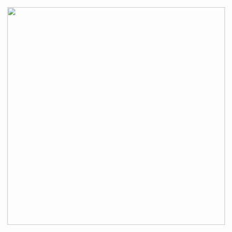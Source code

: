 <img src="https://scontent.cdninstagram.com/v/t51.2885-15/112888458_128396252258141_7013522167827788706_n.jpg?_nc_cat=109&_nc_sid=8ae9d6&_nc_eui2=AeHoxbPbGuW_YSUCIQMLk8MtczR3rx0zIxpzNHevHTMjGrcsZzao8CqAJ7to2VZQoyGNupLN4CKQN9C-D_PmMEQ9&_nc_ohc=NQY50vk5NjoAX_GfxW2&_nc_ht=scontent.cdninstagram.com&oh=e995e5adc331375274ec9892975c5d93&oe=5F46F76F" width="500">